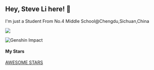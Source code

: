 ## Hey, Steve Li here! :wave: 

I'm just a Student From No.4 Middle School@Chengdu,Sichuan,China

<a href="https://github.com/anuraghazra/github-readme-stats">
  <img align="center" src="https://github-readme-stats.vercel.app/api?username=lbr77" />
</a>

![Genshin Impact](https://genshin-card.getloli.com/16/273618005.png)

#### My Stars

[AWESOME STARS](https://github.com/lbr77/lbr77/blob/master/AWESOME-STARS.md)
